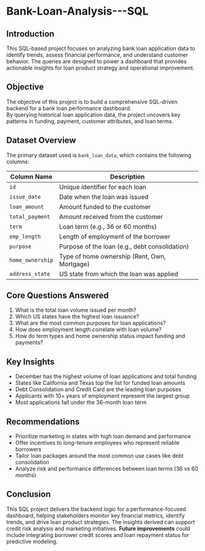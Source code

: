 # Bank-Loan-Analysis---SQL

##  Introduction  
This SQL-based project focuses on analyzing bank loan application data to identify trends, assess financial performance, and understand customer behavior. The queries are designed to power a dashboard that provides actionable insights for loan product strategy and operational improvement.

## Objective  
The objective of this project is to build a comprehensive SQL-driven backend for a bank loan performance dashboard.  
By querying historical loan application data, the project uncovers key patterns in funding, payment, customer attributes, and loan terms.

## Dataset Overview  
The primary dataset used is `bank_loan_data`, which contains the following columns:

| Column Name     | Description                                      |
|------------------|--------------------------------------------------|
| `id`             | Unique identifier for each loan                 |
| `issue_date`     | Date when the loan was issued                   |
| `loan_amount`    | Amount funded to the customer                   |
| `total_payment`  | Amount received from the customer               |
| `term`           | Loan term (e.g., 36 or 60 months)               |
| `emp_length`     | Length of employment of the borrower            |
| `purpose`        | Purpose of the loan (e.g., debt consolidation)  |
| `home_ownership` | Type of home ownership (Rent, Own, Mortgage)    |
| `address_state`  | US state from which the loan was applied        |

## Core Questions Answered  
1. What is the total loan volume issued per month?
2. Which US states have the highest loan issuance?
3. What are the most common purposes for loan applications?
4. How does employment length correlate with loan volume?
5.  How do term types and home ownership status impact funding and payments?  

## Key Insights  
- December has the highest volume of loan applications and total funding  
- States like California and Texas top the list for funded loan amounts  
- Debt Consolidation and Credit Card are the leading loan purposes  
- Applicants with 10+ years of employment represent the largest group  
- Most applications fall under the 36-month loan term  

## Recommendations  
- Prioritize marketing in states with high loan demand and performance  
- Offer incentives to long-tenure employees who represent reliable borrowers  
- Tailor loan packages around the most common use cases like debt consolidation  
- Analyze risk and performance differences between loan terms (36 vs 60 months)  

## Conclusion  
This SQL project delivers the backend logic for a performance-focused dashboard, helping stakeholders monitor key financial metrics, identify trends, and drive loan product strategies. The insights derived can support credit risk analysis and marketing initiatives. **Future improvements** could include integrating borrower credit scores and loan repayment status for predictive modeling.
